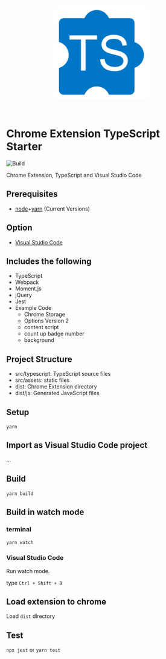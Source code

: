 &nbsp;
<p align="center">
  <img height="250" src="resources/export/icon.svg"/>
</p>
&nbsp;

# Chrome Extension TypeScript Starter

![Build](https://github.com/TheLartians/chrome-extension-typescript-starter/workflows/Build/badge.svg)

Chrome Extension, TypeScript and Visual Studio Code

## Prerequisites

* [node](https://nodejs.org/)+[yarn](https://yarnpkg.com) (Current Versions)

## Option

* [Visual Studio Code](https://code.visualstudio.com/)

## Includes the following

* TypeScript
* Webpack
* Moment.js
* jQuery
* Jest
* Example Code
    * Chrome Storage
    * Options Version 2
    * content script
    * count up badge number
    * background

## Project Structure

* src/typescript: TypeScript source files
* src/assets: static files
* dist: Chrome Extension directory
* dist/js: Generated JavaScript files

## Setup

```
yarn
```

## Import as Visual Studio Code project

...

## Build

```
yarn build
```

## Build in watch mode

### terminal

```
yarn watch
```

### Visual Studio Code

Run watch mode.

type `Ctrl + Shift + B`

## Load extension to chrome

Load `dist` directory

## Test
`npx jest` or `yarn test`
